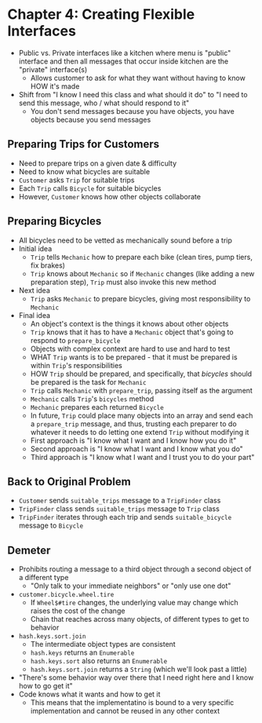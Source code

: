 # Chapter 4: Creating Flexible Interfaces

* Public vs. Private interfaces like a kitchen where menu is "public" interface and then all messages that occur inside kitchen are the "private" interface(s)
  * Allows customer to ask for what they want without having to know HOW it's made
* Shift from "I know I need this class and what should it do" to "I need to send this message, who / what should respond to it"
  * You don't send messages because you have objects, you have objects because you send messages

## Preparing Trips for Customers

* Need to prepare trips on a given date & difficulty
* Need to know what bicycles are suitable
* `Customer` asks `Trip` for suitable trips
* Each `Trip` calls `Bicycle` for suitable bicycles
* However, `Customer` knows how other objects collaborate

## Preparing Bicycles

* All bicycles need to be vetted as mechanically sound before a trip
* Initial idea
  * `Trip` tells `Mechanic` how to prepare each bike (clean tires, pump tiers, fix brakes)
  * `Trip` knows about `Mechanic` so if `Mechanic` changes (like adding a new preparation step), `Trip` must also invoke this new method
* Next idea
  * `Trip` asks `Mechanic` to prepare bicycles, giving most responsibility to `Mechanic`
* Final idea
  * An object's context is the things it knows about other objects
  * `Trip` knows that it has to have a `Mechanic` object that's going to respond to `prepare_bicycle`
  * Objects with complex context are hard to use and hard to test
  * WHAT `Trip` wants is to be prepared - that it must be prepared is within `Trip`'s responsibilities
  * HOW `Trip` should be prepared, and specifically, that _bicycles_ should be prepared is the task for `Mechanic`
  * `Trip` calls `Mechanic` with `prepare_trip`, passing itself as the argument
  * `Mechanic` calls `Trip`'s `bicycles` method
  * `Mechanic` prepares each returned `Bicycle`
  * In future, `Trip` could place many objects into an array and send each a `prepare_trip` message, and thus, trusting each preparer to do whatever it needs to do letting one extend `Trip` without modifying it
  * First approach is "I know what I want and I know how you do it"
  * Second approach is "I know what I want and I know what you do"
  * Third approach is "I know what I want and I trust you to do your part"

## Back to Original Problem

* `Customer` sends `suitable_trips` message to a `TripFinder` class
* `TripFinder` class sends `suitable_trips` message to `Trip` class
* `TripFinder` iterates through each trip and sends `suitable_bicycle` message to `Bicycle`

## Demeter

* Prohibits routing a message to a third object through a second object of a different type
  * "Only talk to your immediate neighbors" or "only use one dot"
* `customer.bicycle.wheel.tire`
  * If `Wheel$#tire` changes, the underlying value may change which raises the cost of the change
  * Chain that reaches across many objects, of different types to get to behavior
* `hash.keys.sort.join`
  * The intermediate object types are consistent
  * `hash.keys` returns an `Enumerable`
  * `hash.keys.sort` also returns an `Enumerable`
  * `hash.keys.sort.join` returns a `String` (which we'll look past a little)
* "There's some behavior way over there that I need right here and I know how to go get it"
* Code knows what it wants and how to get it
  * This means that the implementatino is bound to a very specific implementation and cannot be reused in any other context


